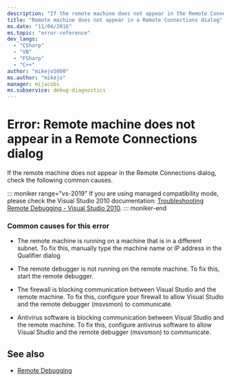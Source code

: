 ```yaml
---
description: "If the remote machine does not appear in the Remote Connections dialog, check the following common causes."
title: "Remote machine does not appear in a Remote Connections dialog"
ms.date: "11/04/2016"
ms.topic: "error-reference"
dev_langs:
  - "CSharp"
  - "VB"
  - "FSharp"
  - "C++"
author: "mikejo5000"
ms.author: "mikejo"
manager: mijacobs
ms.subservice: debug-diagnostics
---
```

# Error: Remote machine does not appear in a Remote Connections dialog

If the remote machine does not appear in the Remote Connections dialog, check the following common causes.

::: moniker range="vs-2019"
If you are using managed compatibility mode, please check the Visual Studio 2010 documentation: [Troubleshooting Remote Debugging - Visual Studio 2010](/previous-versions/visualstudio/visual-studio-2010/2ys11ead(v=vs.100)).
::: moniker-end

### Common causes for this error

- The remote machine is running on a machine that is in a different subnet. To fix this, manually type the machine name or IP address in the Qualifier dialog

- The remote debugger is not running on the remote machine. To fix this, start the remote debugger.

- The firewall is blocking communication between Visual Studio and the remote machine. To fix this, configure your firewall to allow Visual Studio and the remote debugger (msvsmon) to communicate.

- Antivirus software is blocking communication between Visual Studio and the remote machine. To fix this, configure antivirus software to allow Visual Studio and the remote debugger (msvsmon) to communicate.

## See also
- [Remote Debugging](../debugger/remote-debugging.md)
